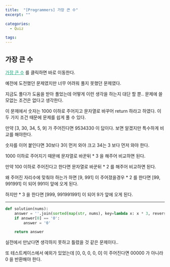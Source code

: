 ```yaml
---
title:  "[Programmers] 가장 큰 수"
excerpt: ""

categories:
  - Quiz

tags:
---
```


## 가장 큰 수

<a href="https://programmers.co.kr/learn/courses/30/lessons/42746" style="color:#0FA678" target="_blank">가장 큰 수</a> 를 클릭하면 바로 이동한다.

예전에 도전했던 문제였지만 너무 어려워 풀지 못했던 문제였다.

지금도 풀다가 도움을 받아 풀었는데 어떻게 이런 생각을 하는지 대단 할 뿐.. 문제에 쓸모없는 조건은 없다고 생각한다.

이 문제에서 숫자는 1000 이하로 주어지고 문자열로 바꾸어 return 하라고 하였다. 이 두 가지 조건 때문에 문제를 쉽게 풀 수 있다.

만약 [3, 30, 34, 5, 9] 가 주어진다면 9534330 이 답이다. 보면 알겠지만 특수하게 비교를 해야한다.

숫자를 이어 붙인다면 30보다 3이 먼저 와야 크고 34는 3 보다 먼저 와야 한다. 

1000 이하로 주어지기 때문에 문자열로 바꾼뒤 * 3 을 해주어 비교하면 된다. 

만약 100 이하로 주어진다고 한다면 문자열로 바꾼뒤 * 2 를 해주어 비교하면 된다.

왜 주어진 자리수에 맞춰야 하는가 하면 [9, 991] 이 주어졌을경우 * 2 를 한다면 [99, 991991] 이 되어 991이 앞에 오게 된다.

하지만 * 3 을 한다면 [999, 991991991] 이 되어 9가 앞에 오게 된다.

---

```python
def solution(nums):
	answer = ''.join(sorted(map(str, nums), key=lambda x: x * 3, reverse=True))
	if answer[0] == '0':
		answer = '0'

	return answer
```

실전에서 만났다면 생각하지 못하고 틀렸을 것 같은 문제이다..

또 테스트케이스에서 예외가 있었는데 [0, 0, 0, 0, 0] 이 주어진다면 00000 가 아니라 0 을 반환해야 한다.